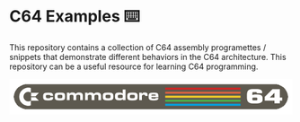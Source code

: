 # C64 Examples ⌨️

This repository contains a collection of C64 assembly programettes / snippets that demonstrate different behaviors in the C64 architecture. This repository can be a useful resource for learning C64 programming. 

![image](./res/commodore.png)

